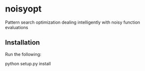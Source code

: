 # noisyopt
Pattern search optimization dealing intelligently with noisy function evaluations

## Installation

Run the following:

   python setup.py install
